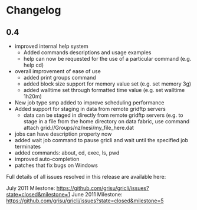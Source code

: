 Changelog
=========

0.4
---

* improved internal help system
  - Added commands descriptions and usage examples
  - help can now be requested for the use of a particular command (e.g. help cd)
* overall improvement of ease of use
  - added print groups command
  - added block size support for memory value set (e.g. set memory 3g)
  - added walltime set through formatted time value (e.g. set walltime 1h20m)
* New job type smp added to improve scheduling performance
* Added support for staging in data from remote gridftp servers
   - data can be staged in directly from remote gridftp servers (e.g. to stage in a file from the home directory on data fabric, use command attach grid://Groups/nz/nesi/my_file_here.dat
* jobs can have description property now
* added wait job command to pause gricli and wait until the specified job terminates
* added commands: about, cd, exec, ls, pwd
* improved auto-completion
* patches that fix bugs on Windows

Full details of all issues resolved in this release are available here:

July 2011 Milestone: https://github.com/grisu/gricli/issues?state=closed&milestone=1
June 2011 Milestone: https://github.com/grisu/gricli/issues?state=closed&milestone=5